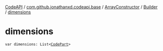 [CodeAPI](../../../index.md) / [com.github.jonathanxd.codeapi.base](../../index.md) / [ArrayConstructor](../index.md) / [Builder](index.md) / [dimensions](.)

# dimensions

`var dimensions: List<`[`CodePart`](../../../com.github.jonathanxd.codeapi/-code-part/index.md)`>`